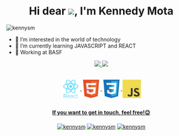 <h1 align="center">Hi dear <img src="https://raw.githubusercontent.com/kaueMarques/kaueMarques/master/hi.gif" width="30px">, I'm Kennedy Mota</h1>

<p align="left"> <img src="https://komarev.com/ghpvc/?username=kennysm" alt="kennysm"  widht:2px height:2px/> </p>

- 🤔 I’m interested in the world of technology
- 👀 I’m currently learning JAVASCRIPT and REACT
- 🔭 Working at BASF


<!-- stats card-->
<div align="center">
  <a href="https://github.com/kennysm">
  <img height="160em" src="https://github-readme-stats.vercel.app/api?username=kennysm&show_icons=true&theme=tokyonight&include_all_commits=true&count_private=true"/>
  <img height="160em" src="https://github-readme-stats.vercel.app/api/top-langs/?username=kennysm&layout=compact&langs_count=7&theme=tokyonight"/>
</div>
  
  <!-- languages link-->
<div style="display: inline_block"><br>
  <p align="center">
    <img align="center" alt="REACT"src="https://raw.githubusercontent.com/devicons/devicon/master/icons/react/react-original-wordmark.svg" alt="react" width="50" height="50"/>
    <img align="center" alt="HTML" height="50" width="50" src="https://raw.githubusercontent.com/devicons/devicon/master/icons/html5/html5-original.svg">
    <img align="center" alt="CSS" height="50" width="50" src="https://raw.githubusercontent.com/devicons/devicon/master/icons/css3/css3-original.svg">
    <img align="center" alt="JS"src="https://raw.githubusercontent.com/devicons/devicon/master/icons/javascript/javascript-original.svg" alt="javascript" width="50"          height="50"/>
  </p>
</div> 
  
  ##
  
<!-- social media-->

 <h4 align="center">If you want to get in touch, feel free!😉</h4>
<p align="center">
<a href="https://www.linkedin.com/in/kennedysm41210b/" target="_blank"><img align="center" src="https://img.shields.io/badge/LinkedIn-0077B5?style=for-the-badge&logo=linkedin&logoColor=white" alt="kennysm" height="30" width="110" /></a>  
<a href="https://instagram.com/kenny_sm" target="_blank"><img align="center" src="https://img.shields.io/badge/Instagram-6B2337?style=for-the-badge&logo=instagram&logoColor=white" alt="kennysm" height="30" width="110" /></a>
<a href="mailto:kennedysantosmota22@gmail.com" target="_blank"><img align="center" src="https://img.shields.io/badge/Gmail-D14836?style=for-the-badge&logo=gmail&logoColor=white" alt="kennysm" height="30" width="110" /></a>
  
</p> 




